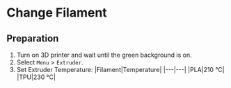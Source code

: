 # Change Filament
## Preparation
1. Turn on 3D printer and wait until the green background is on.
2. Select `Menu` > `Extruder`.
4. Set Extruder Temperature:
   |Filament|Temperature|
   |---|---|
   |PLA|210 °C|
   |TPU|230 °C|
